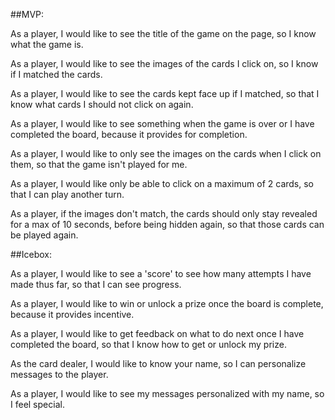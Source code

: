 ##MVP:

  As a player, I would like to see the title of the game on the page, so I know what the game is.

  As a player, I would like to see the images of the cards I click on, so I know if I matched the cards.

  As a player, I would like to see the cards kept face up if I matched, so that I know what cards I should not click on again.

  As a player, I would like to see something when the game is over or I have completed the board, because it provides for completion.

  As a player, I would like to only see the images on the cards when I click on them, so that the game isn't played for me.

  As a player, I would like only be able to click on a maximum of 2 cards, so that I can play another turn.

  As a player, if the images don't match, the cards should only stay revealed for a max of 10 seconds, before being hidden again, so that those cards can be played again.


##Icebox:

  As a player, I would like to see a 'score' to see how many attempts I have made thus far, so that I can see progress.

  As a player, I would like to win or unlock a prize once the board is complete, because it provides incentive.

  As a player, I would like to get feedback on what to do next once I have completed the board, so that I know how to get or unlock my prize.

  As the card dealer, I would like to know your name, so I can personalize messages to the player.

  As a player, I would like to see my messages personalized with my name, so I feel special.


